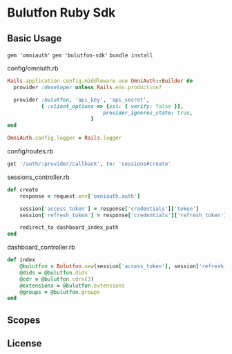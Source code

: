 # Bulutfon Ruby Sdk



## Basic Usage

`gem 'omniauth'`
`gem 'bulutfon-sdk'`
`bundle install`

config/omniuth.rb

```ruby
Rails.application.config.middleware.use OmniAuth::Builder do
  provider :developer unless Rails.env.production?

  provider :bulutfon, 'api_key', 'api_secret',
           { :client_options => {ssl: { verify: false }},
                               provider_ignores_state: true,
                           }
end

OmniAuth.config.logger = Rails.logger
```

config/routes.rb

```ruby
get '/auth/:provider/callback', to: 'sessions#create'
```

sessions_controller.rb

```ruby
def create
    response = request.env['omniauth.auth']

    session['access_token'] = response['credentials']['token']
    session['refresh_token'] = response['credentials']['refresh_token']

    redirect_to dashboard_index_path
end
```

dashboard_controller.rb

```ruby
def index
    @bulutfon = Bulutfon.new(session['access_token'], session['refresh_token'])
    @dids = @bulutfon.dids
    @cdr = @bulutfon.cdrs(3)
    @extensions = @bulutfon.extensions
    @groups = @bulutfon.groups
end
```

## Scopes


## License